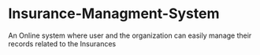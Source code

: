 # Insurance-Managment-System
An Online system where user and the organization can easily manage their records related to the Insurances
